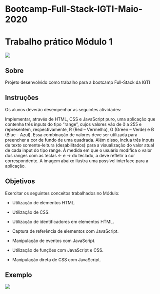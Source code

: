 # Bootcamp-Full-Stack-IGTI-Maio-2020
# Trabalho prático Módulo 1

![](./assets/img/trabalho1.gif)

## Sobre

Projeto desenvolvido como trabalho para a bootcamp Full-Stack da IGTI 

## Instruções
Os alunos deverão desempenhar as seguintes atividades:

Implementar, através de HTML, CSS e JavaScript puro, uma aplicação que contenha três inputs do tipo “range”, cujos valores vão de 0 a 255 e representem, respectivamente, R (Red – Vermelho), G (Green – Verde) e B (Blue – Azul).
Essa combinação de valores deve ser utilizada para preencher a cor de fundo de uma quadrada.
Além disso, inclua três inputs de texto somente-leitura (desabilitados) para a visualização do valor atual de cada input do tipo range.
À medida em que o usuário modifica o valor dos ranges com as teclas ← e → do teclado, a  deve refletir a cor correspondente.
A imagem abaixo ilustra uma possível interface para a aplicação.

## Objetivos
Exercitar os seguintes conceitos trabalhados no Módulo:

 - Utilização de elementos HTML.

 - Utilização de CSS.

 - Utilização de identificadores em elementos HTML.

 - Captura de referência de elementos com JavaScript.

 - Manipulação de eventos com JavaScript.

 - Utilização de funções com JavaScript e CSS.

 - Manipulação direta de CSS com JavaScript.
## Exemplo

![](./assets/img/Image12-36.jpg)
